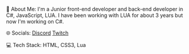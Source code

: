 💫 About Me:
I'm a Junior front-end developer and back-end developer in C#, JavaScript, LUA. I have been working with LUA for about 3 years but now I'm working on C#.

🌐 Socials:
[Discord](https://discord.gg/hfKsx3DC2S) [Twitch](https://twitch.tv/jozinblaze)

💻 Tech Stack:
HTML, CSS3, Lua
